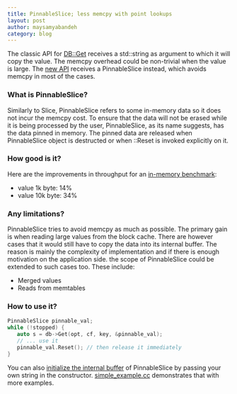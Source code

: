 ```yaml
---
title: PinnableSlice; less memcpy with point lookups
layout: post
author: maysamyabandeh
category: blog
---
```


The classic API for [DB::Get](https://github.com/facebook/rocksdb/blob/9e583711144f580390ce21a49a8ceacca338fcd5/include/rocksdb/db.h#L310) receives a std::string as argument to which it will copy the value. The memcpy overhead could be non-trivial when the value is large. The [new API](https://github.com/facebook/rocksdb/blob/9e583711144f580390ce21a49a8ceacca338fcd5/include/rocksdb/db.h#L322) receives a PinnableSlice instead, which avoids memcpy in most of the cases.

### What is PinnableSlice?

Similarly to Slice, PinnableSlice refers to some in-memory data so it does not incur the memcpy cost. To ensure that the data will not be erased while it is being processed by the user, PinnableSlice, as its name suggests, has the data pinned in memory. The pinned data are released when PinnableSlice object is destructed or when ::Reset is invoked explicitly on it.

### How good is it?

Here are the improvements in throughput for an [in-memory benchmark](https://github.com/facebook/rocksdb/pull/1756#issuecomment-286201693):
* value 1k byte: 14%
* value 10k byte: 34%

### Any limitations?

PinnableSlice tries to avoid memcpy as much as possible. The primary gain is when reading large values from the block cache. There are however cases that it would still have to copy the data into its internal buffer. The reason is mainly the complexity of implementation and if there is enough motivation on the application side. the scope of PinnableSlice could be extended to such cases too. These include:
* Merged values
* Reads from memtables

### How to use it?

```cpp
PinnableSlice pinnable_val;
while (!stopped) { 
   auto s = db->Get(opt, cf, key, &pinnable_val);
   // ... use it
   pinnable_val.Reset(); // then release it immediately
}
```

You can also [initialize the internal buffer](https://github.com/facebook/rocksdb/blob/9e583711144f580390ce21a49a8ceacca338fcd5/include/rocksdb/db.h#L314) of PinnableSlice by passing your own string in the constructor. [simple_example.cc](https://github.com/facebook/rocksdb/blob/master/examples/simple_example.cc) demonstrates that with more examples.
